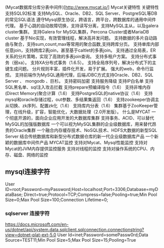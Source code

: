 (Mycat数据库分库分表中间件)[http://www.mycat.io/]
Mycat关键特性
关键特性
支持SQL92标准
支持MySQL、Oracle、DB2、SQL Server、PostgreSQL等DB的常见SQL语法
遵守Mysql原生协议，跨语言，跨平台，跨数据库的通用中间件代理。
基于心跳的自动故障切换，支持读写分离，支持MySQL主从，以及galera cluster集群。
支持Galera for MySQL集群，Percona Cluster或者MariaDB cluster
基于Nio实现，有效管理线程，解决高并发问题。
支持数据的多片自动路由与聚合，支持sum,count,max等常用的聚合函数,支持跨库分页。
支持单库内部任意join，支持跨库2表join，甚至基于caltlet的多表join。
支持通过全局表，ER关系的分片策略，实现了高效的多表join查询。
支持多租户方案。
支持分布式事务（弱xa）。
支持XA分布式事务（1.6.5）。
支持全局序列号，解决分布式下的主键生成问题。
分片规则丰富，插件化开发，易于扩展。
强大的web，命令行监控。
支持前端作为MySQL通用代理，后端JDBC方式支持Oracle、DB2、SQL Server 、 mongodb 、巨杉。
支持密码加密
支持服务降级
支持IP白名单
支持SQL黑名单、sql注入攻击拦截
支持prepare预编译指令（1.6）
支持非堆内存(Direct Memory)聚合计算（1.6）
支持PostgreSQL的native协议（1.6）
支持mysql和oracle存储过程，out参数、多结果集返回（1.6）
支持zookeeper协调主从切换、zk序列、配置zk化（1.6）
支持库内分表（1.6）
集群基于ZooKeeper管理，在线升级，扩容，智能优化，大数据处理（2.0开发版）。
什么是MYCAT
一个彻底开源的，面向企业应用开发的大数据库集群
支持事务、ACID、可以替代MySQL的加强版数据库
一个可以视为MySQL集群的企业级数据库，用来替代昂贵的Oracle集群
一个融合内存缓存技术、NoSQL技术、HDFS大数据的新型SQL Server
结合传统数据库和新型分布式数据仓库的新一代企业级数据库产品
一个新颖的数据库中间件产品
MYCAT监控
支持对Mycat、Mysql性能监控
支持对Mycat的JVM内存提供监控服务
支持对线程的监控
支持对操作系统的CPU、内存、磁盘、网络的监控


## mysql连接字符
User ID=root;Password=myPassword;Host=localhost;Port=3306;Database=myDataBase; Direct=true;Protocol=TCP;Compress=false;Pooling=true;Min Pool Size=0;Max Pool Size=100;Connection Lifetime=0;

<!--Nhibernate-->
<add name="name" 
     connectionString="Server= servername;Initial Catalog=DBname;UID=username;Password=password;MultipleActiveResultSets=true" 
     providerName="System.Data.SqlClient" /> 

<!--Entity Framework-->
<add name="name" 
     connectionString= "metadata=res://*/Models.Model1.csdl|res://*/Models.Model1.ssdl|res://*/Models.Model1.msl;provider=System.Data.SqlClient;provider connection string=&quot;data source=servername;initial catalog=DBname;user id=userName;password=password;multipleactiveresultsets=True;App=EntityFramework&quot;" 
     providerName="System.Data.EntityClient" /> 


### sqlserver 连接字符
https://docs.microsoft.com/en-us/dotnet/api/system.data.sqlclient.sqlconnection.connectionstring?view=dotnet-plat-ext-5.0
User Id=inet;Password=somePassw0rd;Data Source=TEST11;Min Pool Size=5;Max Pool Size=15;Pooling=True